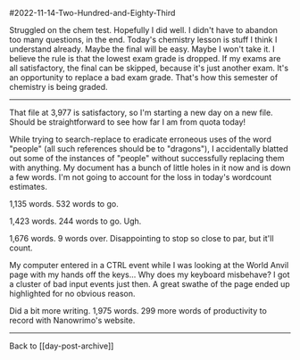 #2022-11-14-Two-Hundred-and-Eighty-Third

Struggled on the chem test.  Hopefully I did well.  I didn't have to abandon too many questions, in the end.  Today's chemistry lesson is stuff I think I understand already.  Maybe the final will be easy.  Maybe I won't take it.  I believe the rule is that the lowest exam grade is dropped.  If my exams are all satisfactory, the final can be skipped, because it's just another exam.  It's an opportunity to replace a bad exam grade.  That's how this semester of chemistry is being graded.

---
That file at 3,977 is satisfactory, so I'm starting a new day on a new file.  Should be straightforward to see how far I am from quota today!

While trying to search-replace to eradicate erroneous uses of the word "people" (all such references should be to "dragons"), I accidentally blatted out some of the instances of "people" without successfully replacing them with anything.  My document has a bunch of little holes in it now and is down a few words.  I'm not going to account for the loss in today's wordcount estimates.

1,135 words.  532 words to go.

1,423 words.  244 words to go.  Ugh.

1,676 words.  9 words over.  Disappointing to stop so close to par, but it'll count.

My computer entered in a CTRL event while I was looking at the World Anvil page with my hands off the keys...  Why does my keyboard misbehave?  I got a cluster of bad input events just then.  A great swathe of the page ended up highlighted for no obvious reason.

Did a bit more writing.  1,975 words.  299 more words of productivity to record with Nanowrimo's website.

---
Back to [[day-post-archive]]